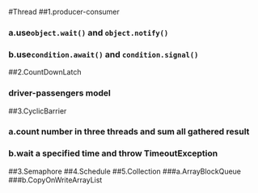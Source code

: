 #Thread
##1.producer-consumer
### a.use```object.wait()```  and  ```object.notify()```
### b.use```condition.await()```  and  ```condition.signal()```
##2.CountDownLatch
### driver-passengers model
##3.CyclicBarrier
### a.count number in three threads and sum all gathered result
### b.wait a specified time and throw TimeoutException
##3.Semaphore
##4.Schedule
##5.Collection
###a.ArrayBlockQueue
###b.CopyOnWriteArrayList
